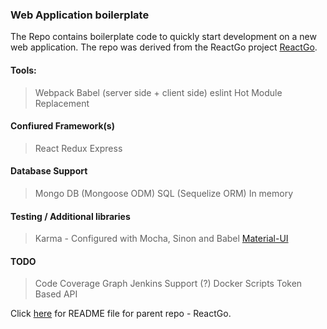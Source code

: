 ### Web Application boilerplate
The Repo contains boilerplate code to quickly start development on a new web application.
The repo was derived from the ReactGo project [ReactGo](https://github.com/reactGo/reactGo).

#### Tools:
> Webpack
> Babel (server side + client side)
> eslint
> Hot Module Replacement

#### Confiured Framework(s)
> React
> Redux
> Express

#### Database Support
> Mongo DB (Mongoose ODM)
> SQL (Sequelize ORM)
> In memory

#### Testing / Additional libraries
> Karma - Configured with Mocha, Sinon and Babel
> [Material-UI](http://www.material-ui.com/)

#### TODO
> Code Coverage Graph
> Jenkins Support (?)
> Docker Scripts
> Token Based API

Click [here](docs/ReactGoREADME.md) for README file for parent repo - ReactGo.
